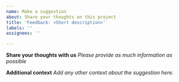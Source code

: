 ```yaml
---
name: Make a suggestion
about: Share your thoughts on this project
title: 'Feedback: <Short description>'
labels: ''
assignees: ''

---
```


**Share your thoughts with us** 
*Please provide as much information as possible*


**Additional context**
*Add any other context about the suggestion here.*
